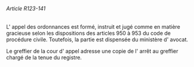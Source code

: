 ###### Article R123-141

L' appel des ordonnances est formé, instruit et jugé comme en matière gracieuse selon les dispositions des articles 950 à 953 du code de procédure civile. Toutefois, la partie est dispensée du ministère d' avocat.

Le greffier de la cour d' appel adresse une copie de l' arrêt au greffier chargé de la tenue du registre.


